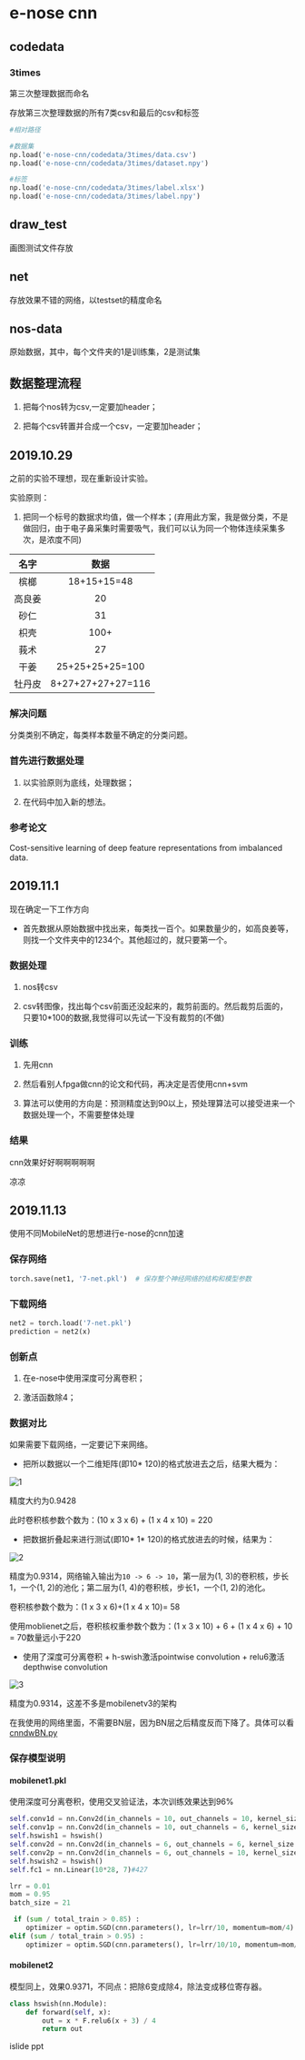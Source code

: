# e-nose cnn

## codedata

### 3times

第三次整理数据而命名

存放第三次整理数据的所有7类csv和最后的csv和标签

```python
#相对路径

#数据集
np.load('e-nose-cnn/codedata/3times/data.csv')
np.load('e-nose-cnn/codedata/3times/dataset.npy')

#标签
np.load('e-nose-cnn/codedata/3times/label.xlsx')
np.load('e-nose-cnn/codedata/3times/label.npy')
```

## draw_test

画图测试文件存放

## net

存放效果不错的网络，以testset的精度命名

## nos-data

原始数据，其中，每个文件夹的1是训练集，2是测试集

## 数据整理流程

1. 把每个nos转为csv,一定要加header；

2. 把每个csv转置并合成一个csv，一定要加header；

## 2019.10.29

之前的实验不理想，现在重新设计实验。

实验原则：

1. 把同一个标号的数据求均值，做一个样本；(弃用此方案，我是做分类，不是做回归，由于电子鼻采集时需要吸气，我们可以认为同一个物体连续采集多次，是浓度不同)

|名字|数据|
|:-:|:-:|
|槟榔|18+15+15=48|
|高良姜|20|
|砂仁|31|
|枳壳|100+|
|莪术|27|
|干姜|25+25+25+25=100|
|牡丹皮|8+27+27+27+27=116|

### 解决问题

分类类别不确定，每类样本数量不确定的分类问题。

### 首先进行数据处理

1. 以实验原则为底线，处理数据；

2. 在代码中加入新的想法。

### 参考论文

Cost-sensitive learning of deep feature representations from imbalanced data.

## 2019.11.1

现在确定一下工作方向

* 首先数据从原始数据中找出来，每类找一百个。如果数量少的，如高良姜等，则找一个文件夹中的1234个。其他超过的，就只要第一个。

### 数据处理

1. nos转csv

2. csv转图像，找出每个csv前面还没起来的，裁剪前面的。然后裁剪后面的，只要10*100的数据,我觉得可以先试一下没有裁剪的(不做)

### 训练

1. 先用cnn

2. 然后看别人fpga做cnn的论文和代码，再决定是否使用cnn+svm

3. 算法可以使用的方向是：预测精度达到90以上，预处理算法可以接受进来一个数据处理一个，不需要整体处理

### 结果

cnn效果好好啊啊啊啊啊

凉凉

## 2019.11.13

使用不同MobileNet的思想进行e-nose的cnn加速

### 保存网络

```python
torch.save(net1, '7-net.pkl')  # 保存整个神经网络的结构和模型参数
```

### 下载网络

```python
net2 = torch.load('7-net.pkl')
prediction = net2(x)
```

### 创新点

1. 在e-nose中使用深度可分离卷积；

2. 激活函数除4；

### 数据对比

如果需要下载网络，一定要记下来网络。

* 把所以数据以一个二维矩阵(即10* 120)的格式放进去之后，结果大概为：

![1](./picture/1.png)

精度大约为0.9428

此时卷积核参数个数为：(10 x 3 x 6) + (1 x 4 x 10) = 220

* 把数据折叠起来进行测试(即10* 1* 120)的格式放进去的时候，结果为：

![2](./picture/2.png)

精度为0.9314，网络输入输出为`10 -> 6 -> 10`，第一层为(1, 3)的卷积核，步长1，一个(1, 2)的池化；第二层为(1, 4)的卷积核，步长1，一个(1, 2)的池化。

卷积核参数个数为：(1 x 3 x 6)+(1 x 4 x 10)= 58

使用moblienet之后，卷积核权重参数个数为：(1 x 3 x 10) + 6 + (1 x 4 x 6) + 10 = 70数量远小于220

* 使用了深度可分离卷积 + h-swish激活pointwise convolution + relu6激活depthwise convolution

![3](./picture/3.png)

精度为0.9314，这差不多是mobilenetv3的架构

在我使用的网络里面，不需要BN层，因为BN层之后精度反而下降了。具体可以看[cnndwBN.py](./cnndwBN.py)

### 保存模型说明

#### mobilenet1.pkl

使用深度可分离卷积，使用交叉验证法，本次训练效果达到96%

```python
self.conv1d = nn.Conv2d(in_channels = 10, out_channels = 10, kernel_size = (1, 3), stride = 1, groups = 10)#(120 - 3)/1 + 1 = 118
self.conv1p = nn.Conv2d(in_channels = 10, out_channels = 6, kernel_size = 1, stride = 1, groups = 1)
self.hswish1 = hswish()
self.conv2d = nn.Conv2d(in_channels = 6, out_channels = 6, kernel_size = (1, 4), stride = 1, groups = 6)#(59 - 4)/1 + 1 = 56
self.conv2p = nn.Conv2d(in_channels = 6, out_channels = 10, kernel_size = 1, stride = 1, groups = 1)
self.hswish2 = hswish()
self.fc1 = nn.Linear(10*28, 7)#427

lrr = 0.01
mom = 0.95
batch_size = 21

 if (sum / total_train > 0.85) :
    optimizer = optim.SGD(cnn.parameters(), lr=lrr/10, momentum=mom/4)
elif (sum / total_train > 0.95) :
    optimizer = optim.SGD(cnn.parameters(), lr=lrr/10/10, momentum=mom/4/4)
```

#### mobilenet2

模型同上，效果0.9371，不同点：把除6变成除4，除法变成移位寄存器。

```python
class hswish(nn.Module):
    def forward(self, x):
        out = x * F.relu6(x + 3) / 4
        return out
```

islide  ppt
